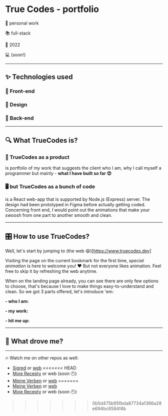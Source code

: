 # True Codes - portfolio

🤝 personal work

📚 full-stack

📅 2022

💻 (soon!)

____

## ✨ Technologies used

### 📱 Front-end


### 🎨 Design


### 🔧 Back-end


____

##  🔍 What TrueCodes is? 

### 🎁 TrueCodes as a product

is portfolio of my work that suggests the client who I am, why I call myself a programmer but mainly - **what I have built so far 😍**

### 🖥️ but TrueCodes as a bunch of code

is a React web-app that is supported by Node.js (Express) server. The design had been prototyped in Figma before actually getting coded. 
Concerning front end, I would point out the animations that make your *swoosh* from one part to another smooth and clean.  

____

## 🎛️ How to use TrueCodes? 

Well, let's start by jumping to (the web 😆)[https://www.truecodes.dev]

Visiting the page on the current bookmark for the first time, *special animation* is here to welcome you! ❤️ But not everyone likes animation. Feel free to skip it by refreshing the web anytime. 

When on the landing page already, you can see there are only few options to choose, that's because I love to make things easy-to-understand and clean. So we got 3 parts offered, let's introduce 'em:

**- who I am:**

**- my work:**

**- hit me up:**

___

## 🚀 What drove me? 



___

🔥 Watch me on other repos as well:

- [Sigred](https://github.com/TrueCodes1/sigred_public.git) or [web](https://www.sigred.org)
<<<<<<< HEAD
- [Moje Recepty](https://github.com/TrueCodes1/moje_recepty.git) or web (soon 🕚)
- [Meine Verben](https://github.com/TrueCodes1/meine_verbs.git) or [web](http://www.meineverben.com)
=======
- [Meine Verben](https://github.com/TrueCodes1/meine_verbs.git) or [web](http://www.meineverben.com)
- [Moje Recepty](https://github.com/TrueCodes1/moje_recepty.git) or web (soon 🕚)
>>>>>>> 0b5d475b95fbda87734a1366a28e694bc6584f4b
